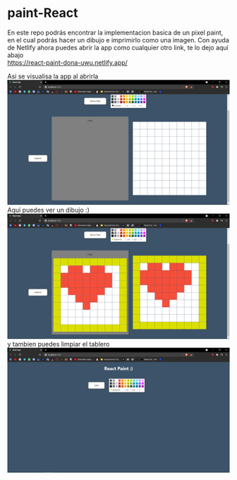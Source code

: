 # paint-React
En este repo podrás encontrar la implementacion basica de un pixel paint, en el cual podrás hacer un dibujo e imprimirlo como una imagen.
Con ayuda de Netlify ahora puedes abrir la app como cualquier otro link, te lo dejo aquí abajo</br>
https://react-paint-dona-uwu.netlify.app/

Asi se visualisa la app al abrirla 
![alt text](https://github.com/Dona0w0/paint-React/blob/main/Paint1.png)</br>
Aquí puedes ver un dibujo :)
![alt text](https://github.com/Dona0w0/paint-React/blob/main/Paint2.png)</br>
y tambien puedes limpiar el tablero 
![alt text](https://github.com/Dona0w0/paint-React/blob/main/Paint3.png)</br>



